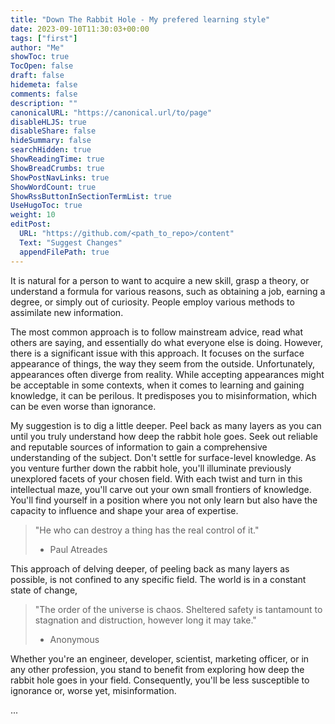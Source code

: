 ```yaml
---
title: "Down The Rabbit Hole - My prefered learning style"
date: 2023-09-10T11:30:03+00:00
tags: ["first"]
author: "Me"
showToc: true
TocOpen: false
draft: false
hidemeta: false
comments: false
description: ""
canonicalURL: "https://canonical.url/to/page"
disableHLJS: true
disableShare: false
hideSummary: false
searchHidden: true
ShowReadingTime: true
ShowBreadCrumbs: true
ShowPostNavLinks: true
ShowWordCount: true
ShowRssButtonInSectionTermList: true
UseHugoToc: true
weight: 10
editPost:
  URL: "https://github.com/<path_to_repo>/content"
  Text: "Suggest Changes"
  appendFilePath: true
---
```


It is natural for a person to want to acquire a new skill, grasp a theory, or understand a formula for various reasons, such as obtaining a job, earning a degree, or simply out of curiosity. People employ various methods to assimilate new information.

The most common approach is to follow mainstream advice, read what others are saying, and essentially do what everyone else is doing. However, there is a significant issue with this approach. It focuses on the surface appearance of things, the way they seem from the outside. Unfortunately, appearances often diverge from reality. While accepting appearances might be acceptable in some contexts, when it comes to learning and gaining knowledge, it can be perilous. It predisposes you to misinformation, which can be even worse than ignorance.

My suggestion is to dig a little deeper. Peel back as many layers as you can until you truly understand how deep the rabbit hole goes. Seek out reliable and reputable sources of information to gain a comprehensive understanding of the subject. Don't settle for surface-level knowledge. As you venture further down the rabbit hole, you'll illuminate previously unexplored facets of your chosen field. With each twist and turn in this intellectual maze, you'll carve out your own small frontiers of knowledge. You'll find yourself in a position where you not only learn but also have the capacity to influence and shape your area of expertise.

> "He who can destroy a thing has the real control of it."
>- Paul Atreades

This approach of delving deeper, of peeling back as many layers as possible, is not confined to any specific field. The world is in a constant state of change, 

> "The order of the universe is chaos. Sheltered safety is tantamount to stagnation and distruction, however long it may take." 
>- Anonymous

Whether you're an engineer, developer, scientist, marketing officer, or in any other profession, you stand to benefit from exploring how deep the rabbit hole goes in your field. Consequently, you'll be less susceptible to ignorance or, worse yet, misinformation.

...

